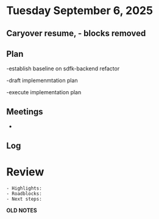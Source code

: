 # Tuesday September 6, 2025


## Caryover resume, - blocks removed


## Plan

-establish baseline on sdfk-backend refactor

-draft implemenmtation plan

-execute implementation  plan



## Meetings
-

## Log



# Review
    - Highlights:
    - Roadblocks:
    - Next steps:









**OLD NOTES**

